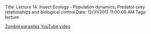 Title: Lecture 14: Insect Ecology - Population dynamics; Predator-prey relationships and biological control
Date: 12/31/2017 11:00:00 AM
Tags: lecture

[Zombie parasites YouTube video](https://youtu.be/3n4kt-hOpzc)
